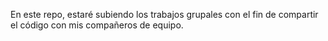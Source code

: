 En este repo, estaré subiendo los trabajos grupales con el fin de compartir el código con mis compañeros de equipo.